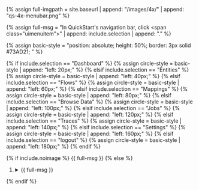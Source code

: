 {% assign full-imgpath = site.baseurl | append: "/images/4x/" | append: "qs-4x-menubar.png" %}

{% assign full-msg = "In QuickStart's navigation bar, click <span class=\"uimenuitem\">" | append: include.selection | append: "</span>." %}

{% assign basic-style = "position: absolute; height: 50%; border: 3px solid #73AD21; " %}

{% if    include.selection == "Dashboard" %}
    {% assign circle-style = basic-style | append: "left: 20px;" %}
{% elsif include.selection == "Entities" %}
    {% assign circle-style = basic-style | append: "left: 40px;" %}
{% elsif include.selection == "Flows" %}
    {% assign circle-style = basic-style | append: "left: 60px;" %}
{% elsif include.selection == "Mappings" %}
    {% assign circle-style = basic-style | append: "left: 80px;" %}
{% elsif include.selection == "Browse Data" %}
    {% assign circle-style = basic-style | append: "left: 100px;" %}
{% elsif include.selection == "Jobs" %}
    {% assign circle-style = basic-style | append: "left: 120px;" %}
{% elsif include.selection == "Traces" %}
    {% assign circle-style = basic-style | append: "left: 140px;" %}
{% elsif include.selection == "Settings" %}
    {% assign circle-style = basic-style | append: "left: 160px;" %}
{% elsif include.selection == "logout" %}
    {% assign circle-style = basic-style | append: "left: 180px;" %}
{% endif %}

{% if include.noimage %}
{{ full-msg }}
{% else %}
1. <details><summary>{{ full-msg }}</summary>

     <img src="{{ full-imgpath }}" alt="QuickStart menu" class="screenshot"/>

   </details>
{% endif %}